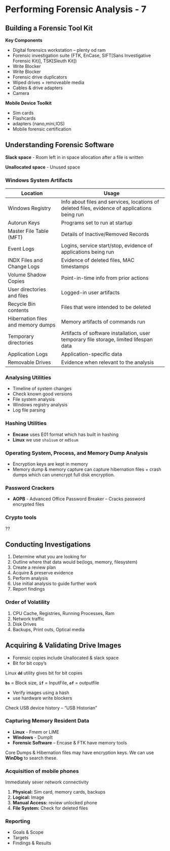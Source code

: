 # Performing Forensic Analysis  - 7

## Building a Forensic Tool Kit  

**Key Components**
 -  Digital forensics workstation – plenty od ram
 - Forensic investigation suite (FTK, EnCase, SIFT[Sans Investigative Forensic Kit)], TSK[Sleuth Kit])
 - Write Blocker
 - Write Blocker
 - Forensic drive duplicators
 - Wiped drives + removeable media
 - Cables & drive adapters
 - Camera
 
**Mobile Device Toolkit**
 - Sim cards
 - Flashcards
 - adapters (nano,mini,IOS)
 - Mobile forensic certification
 
## Understanding Forensic Software

**Slack space** - Room left in in space allocation after a file is written  

**Unallocated space** - Unused space  

### Windows System Artifacts
|Location|Usage|
|------------|-----|
|Windows Registry|Info about files and services, locations of deleted files, evidence of applications being run|
|Autorun Keys|Programs set to run at startup|
|Master File Table (MFT)|Details of Inactive/Removed Records|
|Event Logs|Logins, service start/stop, evidence of applications being run|
|INDX Files and Change Logs|Evidence of deleted files, MAC timestamps|
|Volume Shadow Copies|Point-in-time info from prior actions|
|User directories and files|Logged-in user artifacts|
|Recycle Bin contents|Files that were intended to be deleted|
|Hibernation files and memory dumps|	Memory artifacts of commands run|
|Temporary directories|Artifacts of software installation, user temporary file storage, limited lifespan data|
|Application Logs|Application-specific data|
|Removable Drives|Evidence when relevant to the analysis|


### Analysing Utilities

 - Timeline of system changes
 - Check known good versions
 - File system analysis
 - Windows registry analysis
 - Log file parsing 
 
### Hashing Utilities

 - **Encase** uses E01 format which has built in hashing
 - **Linux** we use <code>sha1sum</code> or <code>md5sum</code>
 
### Operating System, Process, and Memory Dump Analysis

 - Encryption keys are kept in memory
 - Memory dump & memory capture can capture hibernation files + crash dumps which can unencrypt full disk encryption.
 
### Password Crackers

 - **AOPB** - Advanced Office Password Breaker – Cracks password encrypted files
 
### Crypto tools

??  

## Conducting Investigations

1.	Determine what you are looking for 
2.	Outline where that data would be(logs, memory, filesystem)
3.	Create a review plan
4.	Acquire & preserve evidence
5.	Perform analysis
6.	Use initial analysis to guide further work
7.	Report findings

### Order of Volatility

1.	CPU Cache, Registries, Running Processes, Ram
2.	Network traffic
3.	Disk Drives
4.	Backups, Print outs, Optical media

## Acquiring & Validating Drive Images

 - Forensic copies include Unallocated & slack space
 - Bit for bit copy’s  
 
Linux <code>**dd**</code> utility gives bit for bit copies  

<code>**bs**</code> = Block size, <code>**if**</code> = InputFile, <code>**of**</code> = outputfile  

 - Verify images using a hash
 - use hardware write blockers  
 
Check USB device history – “USB Historian”  

### Capturing Memory Resident Data

 - **Linux** - Fmem or LiME
 - **Windows** - DumpIt
 - **Forensic Software** – Encase & FTK have memory tools
 
Core Dumps & Hibernation files may have encryption keys. We can use **WinDbg** to search these.  

### Acquisition of mobile phones

Immediately sever network connectivity  
1.	**Physical:** Sim card, memory cards, backups
2.	**Logical:** Image
3.	**Manual Access:** review unlocked phone
4.	**File System:** Check for deleted files

### Reporting
 - Goals & Scope
 - Targets
 - Findings & Results
